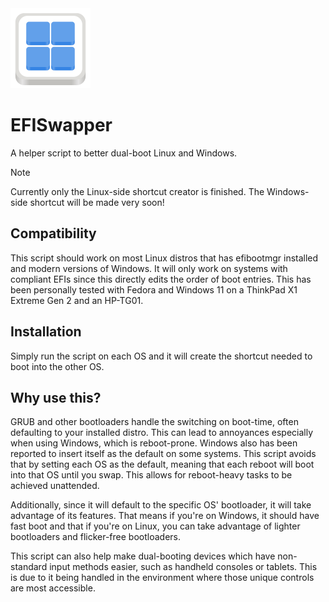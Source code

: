 <img src="./icons/win.svg" alt="Adwaita-Styled Windows Logo" width="128"/>

# EFISwapper
A helper script to better dual-boot Linux and Windows. 

> [!NOTE]  
> Currently only the Linux-side shortcut creator is finished. The Windows-side shortcut will be made very soon!

## Compatibility
This script should work on most Linux distros that has efibootmgr installed and modern versions of Windows. It will only work on systems with compliant EFIs since this directly edits the order of boot entries. This has been personally tested with Fedora and Windows 11 on a ThinkPad X1 Extreme Gen 2 and an HP-TG01.

## Installation
Simply run the script on each OS and it will create the shortcut needed to boot into the other OS.

## Why use this?
GRUB and other bootloaders handle the switching on boot-time, often defaulting to your installed distro. This can lead to annoyances especially when using Windows, which is reboot-prone. Windows also has been reported to insert itself as the default on some systems. This script avoids that by setting each OS as the default, meaning that each reboot will boot into that OS until you swap. This allows for reboot-heavy tasks to be achieved unattended.

Additionally, since it will default to the specific OS' bootloader, it will take advantage of its features. That means if you're on Windows, it should have fast boot and that if you're on Linux, you can take advantage of lighter bootloaders and flicker-free bootloaders.

This script can also help make dual-booting devices which have non-standard input methods easier, such as handheld consoles or tablets. This is due to it being handled in the environment where those unique controls are most accessible.
